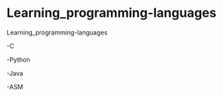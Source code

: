 # Learning_programming-languages
Learning_programming-languages

-C <br>

-Python <br>

-Java <br>

-ASM <br>
